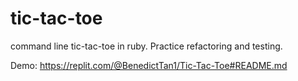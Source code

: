 # tic-tac-toe
command line tic-tac-toe in ruby.
Practice refactoring and testing.

Demo: https://replit.com/@BenedictTan1/Tic-Tac-Toe#README.md
